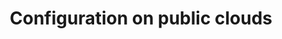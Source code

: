 ---
title: Configuration on public clouds
show_read_time: false
canonical_url: 'https://docs.projectcalico.org/v3.9/reference/public-cloud/index'
---